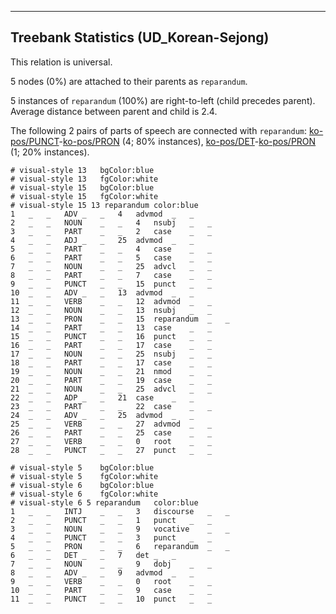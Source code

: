 

--------------------------------------------------------------------------------

## Treebank Statistics (UD_Korean-Sejong)

This relation is universal.

5 nodes (0%) are attached to their parents as `reparandum`.

5 instances of `reparandum` (100%) are right-to-left (child precedes parent).
Average distance between parent and child is 2.4.

The following 2 pairs of parts of speech are connected with `reparandum`: [ko-pos/PUNCT]()-[ko-pos/PRON]() (4; 80% instances), [ko-pos/DET]()-[ko-pos/PRON]() (1; 20% instances).


~~~ conllu
# visual-style 13	bgColor:blue
# visual-style 13	fgColor:white
# visual-style 15	bgColor:blue
# visual-style 15	fgColor:white
# visual-style 15 13 reparandum	color:blue
1	_	_	ADV	_	_	4	advmod	_	_
2	_	_	NOUN	_	_	4	nsubj	_	_
3	_	_	PART	_	_	2	case	_	_
4	_	_	ADJ	_	_	25	advmod	_	_
5	_	_	PART	_	_	4	case	_	_
6	_	_	PART	_	_	5	case	_	_
7	_	_	NOUN	_	_	25	advcl	_	_
8	_	_	PART	_	_	7	case	_	_
9	_	_	PUNCT	_	_	15	punct	_	_
10	_	_	ADV	_	_	13	advmod	_	_
11	_	_	VERB	_	_	12	advmod	_	_
12	_	_	NOUN	_	_	13	nsubj	_	_
13	_	_	PRON	_	_	15	reparandum	_	_
14	_	_	PART	_	_	13	case	_	_
15	_	_	PUNCT	_	_	16	punct	_	_
16	_	_	PART	_	_	17	case	_	_
17	_	_	NOUN	_	_	25	nsubj	_	_
18	_	_	PART	_	_	17	case	_	_
19	_	_	NOUN	_	_	21	nmod	_	_
20	_	_	PART	_	_	19	case	_	_
21	_	_	NOUN	_	_	25	advcl	_	_
22	_	_	ADP	_	_	21	case	_	_
23	_	_	PART	_	_	22	case	_	_
24	_	_	ADV	_	_	25	advmod	_	_
25	_	_	VERB	_	_	27	advmod	_	_
26	_	_	PART	_	_	25	case	_	_
27	_	_	VERB	_	_	0	root	_	_
28	_	_	PUNCT	_	_	27	punct	_	_

~~~


~~~ conllu
# visual-style 5	bgColor:blue
# visual-style 5	fgColor:white
# visual-style 6	bgColor:blue
# visual-style 6	fgColor:white
# visual-style 6 5 reparandum	color:blue
1	_	_	INTJ	_	_	3	discourse	_	_
2	_	_	PUNCT	_	_	1	punct	_	_
3	_	_	NOUN	_	_	9	vocative	_	_
4	_	_	PUNCT	_	_	3	punct	_	_
5	_	_	PRON	_	_	6	reparandum	_	_
6	_	_	DET	_	_	7	det	_	_
7	_	_	NOUN	_	_	9	dobj	_	_
8	_	_	ADV	_	_	9	advmod	_	_
9	_	_	VERB	_	_	0	root	_	_
10	_	_	PART	_	_	9	case	_	_
11	_	_	PUNCT	_	_	10	punct	_	_

~~~



